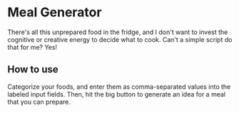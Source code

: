 # Meal Generator

There's all this unprepared food in the fridge, and I don't want to invest the cognitive or creative energy to decide what to cook. Can't a simple script do that for me? Yes!

## How to use

Categorize your foods, and enter them as comma-separated values into the labeled input fields. Then, hit the big button to generate an idea for a meal that you can prepare.
